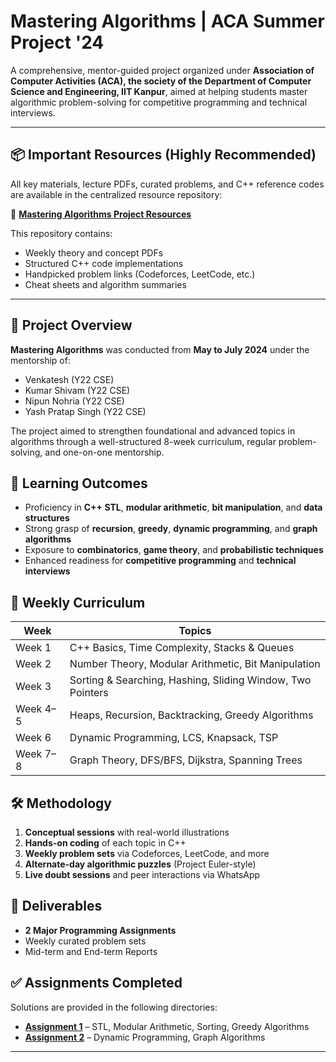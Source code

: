# Mastering Algorithms | ACA Summer Project '24

A comprehensive, mentor-guided project organized under **Association of Computer Activities (ACA), the society of the Department of Computer Science and Engineering, IIT Kanpur**, aimed at helping students master algorithmic problem-solving for competitive programming and technical interviews.

---

## 📦 Important Resources (Highly Recommended)

All key materials, lecture PDFs, curated problems, and C++ reference codes are available in the centralized resource repository:

🔗 **[Mastering Algorithms Project Resources](https://github.com/AayushKumar26/Mastering_Algorithms_Project_Resources)**

This repository contains:

- Weekly theory and concept PDFs  
- Structured C++ code implementations  
- Handpicked problem links (Codeforces, LeetCode, etc.)  
- Cheat sheets and algorithm summaries  

---

## 📘 Project Overview

**Mastering Algorithms** was conducted from **May to July 2024** under the mentorship of:

- Venkatesh (Y22 CSE)  
- Kumar Shivam (Y22 CSE)  
- Nipun Nohria (Y22 CSE)  
- Yash Pratap Singh (Y22 CSE)

The project aimed to strengthen foundational and advanced topics in algorithms through a well-structured 8-week curriculum, regular problem-solving, and one-on-one mentorship.

## 🎯 Learning Outcomes

- Proficiency in **C++ STL**, **modular arithmetic**, **bit manipulation**, and **data structures**
- Strong grasp of **recursion**, **greedy**, **dynamic programming**, and **graph algorithms**
- Exposure to **combinatorics**, **game theory**, and **probabilistic techniques**
- Enhanced readiness for **competitive programming** and **technical interviews**

## 📆 Weekly Curriculum

| Week       | Topics                                                                 |
|------------|------------------------------------------------------------------------|
| Week 1     | C++ Basics, Time Complexity, Stacks & Queues                           |
| Week 2     | Number Theory, Modular Arithmetic, Bit Manipulation                    |
| Week 3     | Sorting & Searching, Hashing, Sliding Window, Two Pointers             |
| Week 4–5   | Heaps, Recursion, Backtracking, Greedy Algorithms                       |
| Week 6     | Dynamic Programming, LCS, Knapsack, TSP                                |
| Week 7–8   | Graph Theory, DFS/BFS, Dijkstra, Spanning Trees                        |

## 🛠️ Methodology

1. **Conceptual sessions** with real-world illustrations  
2. **Hands-on coding** of each topic in C++  
3. **Weekly problem sets** via Codeforces, LeetCode, and more  
4. **Alternate-day algorithmic puzzles** (Project Euler-style)  
5. **Live doubt sessions** and peer interactions via WhatsApp

## 📝 Deliverables

- **2 Major Programming Assignments**
- Weekly curated problem sets
- Mid-term and End-term Reports

## ✅ Assignments Completed

Solutions are provided in the following directories:

- **[Assignment 1](./ACA_1/)** – STL, Modular Arithmetic, Sorting, Greedy Algorithms  
- **[Assignment 2](./ACA_2/)** – Dynamic Programming, Graph Algorithms

---

